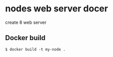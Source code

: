 # nodes web server docer

create 8 web server

## Docker build

```
$ docker build -t my-node .
```
